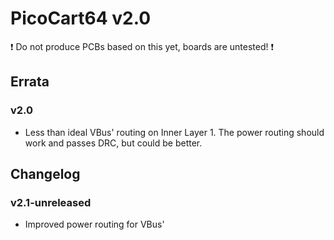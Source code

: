 # PicoCart64 v2.0

:exclamation: Do not produce PCBs based on this yet, boards are untested! :exclamation:

## Errata

### v2.0
- Less than ideal VBus' routing on Inner Layer 1. The power routing should work and passes DRC, but could be better.


## Changelog

### v2.1-unreleased
- Improved power routing for VBus'


